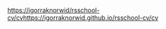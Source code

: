 [https://igorraknorwid/rsschool-cv/cv](https://igorraknorwid.github.io/rsschool-cv/cv)https://igorraknorwid.github.io/rsschool-cv/cv
